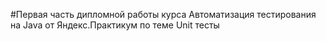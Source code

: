 #Первая часть дипломной работы курса Автоматизация тестирования на Java от Яндекс.Практикум по теме Unit тесты